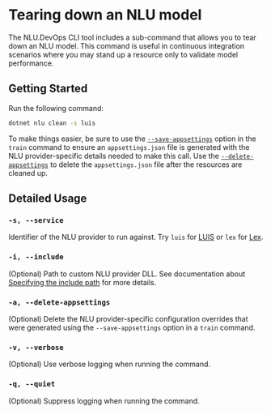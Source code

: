 # Tearing down an NLU model

The NLU.DevOps CLI tool includes a sub-command that allows you to tear down an NLU model. This command is useful in continuous integration scenarios where you may stand up a resource only to validate model performance.

## Getting Started

Run the following command:
```bash
dotnet nlu clean -s luis
```

To make things easier, be sure to use the [`--save-appsettings`](Train.md#-a---save-appsettings) option in the `train` command to ensure an `appsettings.json` file is generated with the NLU provider-specific details needed to make this call. Use the [`--delete-appsettings`](#-a---delete-appsettings) to delete the `appsettings.json` file after the resources are cleaned up.

## Detailed Usage

### `-s, --service`
Identifier of the NLU provider to run against. Try `luis` for [LUIS](https://www.luis.ai) or `lex` for [Lex](https://aws.amazon.com/lex/).

### `-i, --include`
(Optional) Path to custom NLU provider DLL. See documentation about [Specifying the include path](https://github.com/microsoft/NLU.DevOps/blob/master/docs/CliExtensions.md#specifying-the-include-path) for more details.

### `-a, --delete-appsettings`

(Optional) Delete the NLU provider-specific configuration overrides that were generated using the `--save-appsettings` option in a `train` command.

### `-v, --verbose`

(Optional) Use verbose logging when running the command.

### `-q, --quiet`

(Optional) Suppress logging when running the command.

